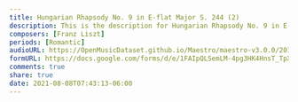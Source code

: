 ```yaml
---
title: Hungarian Rhapsody No. 9 in E-flat Major S. 244 (2)
description: This is the description for Hungarian Rhapsody No. 9 in E-flat Major S. 244 by Franz Liszt
composers: [Franz Liszt]
periods: [Romantic]
audioURL: https://OpenMusicDataset.github.io/Maestro/maestro-v3.0.0/2015/MIDI-Unprocessed_R2_D2-12-13-15_mid--AUDIO-from_mp3_13_R2_2015_wav--4.midi
formURL: https://docs.google.com/forms/d/e/1FAIpQLSemLM-4pg3HK4HnsT_TpX4Cj9LBlOldVODCz1H5K1V6OxuXNw/viewform
comments: true
share: true
date: 2021-08-08T07:43:13-06:00
---
```

